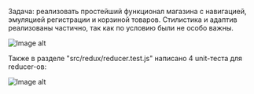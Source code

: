 Задача: реализовать простейший функционал магазина с навигацией, эмуляцией регистрации и корзиной товаров.
Стилистика и адаптив реализованы частично, так как по условию были не особо важны. 

![Image alt](https://github.com/sashka0264/JavaScript/blob/master/my-app/Screenshot1.png)

Также в разделе "src/redux/reducer.test.js" написано 4 unit-теста для reducer-ов:

![Image alt](https://github.com/sashka0264/JavaScript/blob/master/my-app/Screenshot2.png)